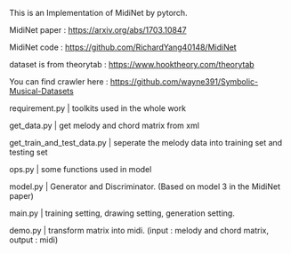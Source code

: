 
This is an Implementation of MidiNet by pytorch.

MidiNet paper : https://arxiv.org/abs/1703.10847 

MidiNet code  : https://github.com/RichardYang40148/MidiNet 

dataset is from theorytab : https://www.hooktheory.com/theorytab 

You can find crawler here : https://github.com/wayne391/Symbolic-Musical-Datasets 


requirement.py                  |  toolkits used in the whole work


get_data.py                     |  get melody and chord matrix from xml


get_train_and_test_data.py      |  seperate the melody data into training set and testing set


ops.py                          |  some functions used in model


model.py                        |  Generator and Discriminator.   (Based on model 3 in the MidiNet paper)


main.py                         |  training setting, drawing setting, generation setting.


demo.py                         |  transform matrix into midi. (input : melody and chord matrix, output : midi)




